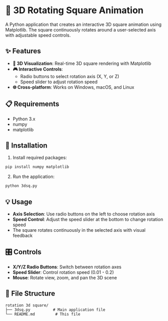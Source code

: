 # 🔄 3D Rotating Square Animation

A Python application that creates an interactive 3D square animation using Matplotlib. The square continuously rotates around a user-selected axis with adjustable speed controls.

## ✨ Features

- **🎯 3D Visualization**: Real-time 3D square rendering with Matplotlib
- **🎮 Interactive Controls**: 
  - Radio buttons to select rotation axis (X, Y, or Z)
  - Speed slider to adjust rotation speed
- **🌐 Cross-platform**: Works on Windows, macOS, and Linux

## 📋 Requirements

- Python 3.x
- numpy
- matplotlib

## 🚀 Installation

1. Install required packages:
```bash
pip install numpy matplotlib
```

2. Run the application:
```bash
python 3dsq.py
```

## 💡 Usage

- **Axis Selection**: Use radio buttons on the left to choose rotation axis
- **Speed Control**: Adjust the speed slider at the bottom to change rotation speed
- The square rotates continuously in the selected axis with visual feedback

## 🎛️ Controls

- **X/Y/Z Radio Buttons**: Switch between rotation axes
- **Speed Slider**: Control rotation speed (0.01 - 0.2)
- **Mouse**: Rotate view, zoom, and pan the 3D scene

## 📁 File Structure

```
rotation 3d square/
├── 3dsq.py          # Main application file
└── README.md         # This file
```